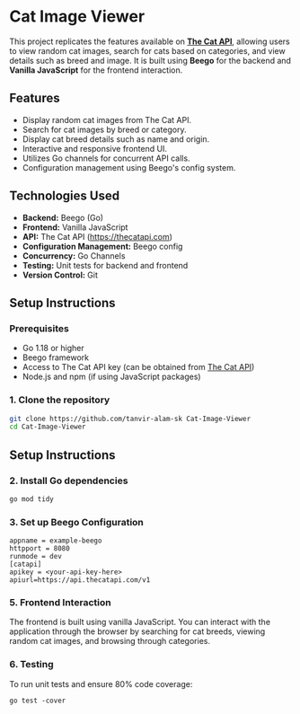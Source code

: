 # Cat Image Viewer

This project replicates the features available on **[The Cat API](https://thecatapi.com)**, allowing users to view random cat images, search for cats based on categories, and view details such as breed and image. It is built using **Beego** for the backend and **Vanilla JavaScript** for the frontend interaction.

## Features

- Display random cat images from The Cat API.
- Search for cat images by breed or category.
- Display cat breed details such as name and origin.
- Interactive and responsive frontend UI.
- Utilizes Go channels for concurrent API calls.
- Configuration management using Beego's config system.

## Technologies Used

- **Backend:** Beego (Go)
- **Frontend:** Vanilla JavaScript
- **API:** The Cat API (https://thecatapi.com)
- **Configuration Management:** Beego config
- **Concurrency:** Go Channels
- **Testing:** Unit tests for backend and frontend
- **Version Control:** Git

## Setup Instructions

### Prerequisites

- Go 1.18 or higher
- Beego framework
- Access to The Cat API key (can be obtained from [The Cat API](https://thecatapi.com/signup))
- Node.js and npm (if using JavaScript packages)

### 1. Clone the repository

```bash
git clone https://github.com/tanvir-alam-sk Cat-Image-Viewer
cd Cat-Image-Viewer
```


## Setup Instructions

### 2. Install Go dependencies

```bash
go mod tidy
```

### 3. Set up Beego Configuration

```
appname = example-beego
httpport = 8080
runmode = dev
[catapi]
apikey = <your-api-key-here>
apiurl=https://api.thecatapi.com/v1
```

### 5. Frontend Interaction

The frontend is built using vanilla JavaScript. You can interact with the application through the browser by searching for cat breeds, viewing random cat images, and browsing through categories.

### 6. Testing

To run unit tests and ensure 80% code coverage:

```
go test -cover

```
